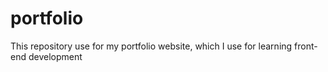 # portfolio
This repository use for my portfolio website, which I use for learning front-end development
